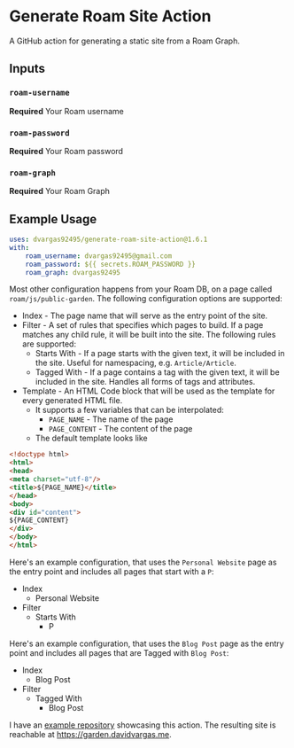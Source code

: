 # Generate Roam Site Action

A GitHub action for generating a static site from a Roam Graph.

## Inputs

### `roam-username`

**Required** Your Roam username

### `roam-password`

**Required** Your Roam password

### `roam-graph`

**Required** Your Roam Graph

## Example Usage

```yaml
uses: dvargas92495/generate-roam-site-action@1.6.1
with:
    roam_username: dvargas92495@gmail.com
    roam_password: ${{ secrets.ROAM_PASSWORD }}
    roam_graph: dvargas92495
```

Most other configuration happens from your Roam DB, on a page called `roam/js/public-garden`. The following configuration options are supported:
- Index - The page name that will serve as the entry point of the site.
- Filter - A set of rules that specifies which pages to build. If a page matches any child rule, it will be built into the site. The following rules are supported:
    - Starts With - If a page starts with the given text, it will be included in the site. Useful for namespacing, e.g. `Article/Article`.
    - Tagged With - If a page contains a tag with the given text, it will be included in the site. Handles all forms of tags and attributes.
- Template - An HTML Code block that will be used as the template for every generated HTML file. 
    - It supports a few variables that can be interpolated:
        - `PAGE_NAME` - The name of the page
        - `PAGE_CONTENT` - The content of the page
    - The default template looks like
```html
<!doctype html>
<html>
<head>
<meta charset="utf-8"/>
<title>${PAGE_NAME}</title>
</head>
<body>
<div id="content">
${PAGE_CONTENT}
</div>
</body>
</html>
```

Here's an example configuration, that uses the `Personal Website` page as the entry point and includes all pages that start with a `P`:

- Index
    - Personal Website
- Filter
    - Starts With
        - P

Here's an example configuration, that uses the `Blog Post` page as the entry point and includes all pages that are Tagged with `Blog Post`:

- Index
    - Blog Post
- Filter
    - Tagged With
        - Blog Post

I have an [example repository](https://github.com/dvargas92495/public-garden) showcasing this action. The resulting site is reachable at https://garden.davidvargas.me.
